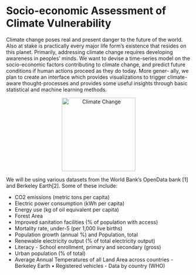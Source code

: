 # Socio-economic Assessment of Climate Vulnerability

Climate change poses real and present danger to the future of the world. Also at stake is practically every major life form’s existence that resides on this planet. Primarily, addressing climate change requires developing awareness in peoples’ minds. We want to devise a time-series model on the socio-economic factors contributing to climate change, and predict future conditions if human actions proceed as they do today. More gener- ally, we plan to create an interface which provides visualizations to trigger climate-aware thought-processes and provides some useful insights through basic statistical and machine learning methods.

<p align="center">
<img src="https://scontent-lga3-1.xx.fbcdn.net/v/t1.0-9/17523715_1854956714753291_7113673353363182406_n.png?oh=4ce9602bba2cbbb959842f5e136a42b3&oe=59954BC3" alt="Climate Change" width="200" height="200" style="display: block; margin: 0 auto;" align="middle"/>
</p>

We will be using various datasets from the World Bank’s OpenData bank [1] and Berkeley Earth[2]. Some of these include:
- CO2 emissions (metric tons per capita)
- Electric power consumption (kWh per capita)
- Energy use (kg of oil equivalent per capita)
- Forest Area
- Improved sanitation facilities (% of population with access)
- Mortality rate, under-5 (per 1,000 live births)
- Population growth (annual %) and Population, total
- Renewable electricity output (% of total electricity output)
- Literacy - School enrollment, primary and secondary (gross)
- Urban population (% of total)
- Average Annual Temperatures of all Land Area across countries - Berkeley Earth • Registered vehicles - Data by country (WHO)
